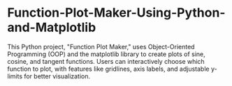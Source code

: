 # Function-Plot-Maker-Using-Python-and-Matplotlib
 This Python project, "Function Plot Maker," uses Object-Oriented Programming (OOP) and the matplotlib library to create plots of sine, cosine, and tangent functions. Users can interactively choose which function to plot, with features like gridlines, axis labels, and adjustable y-limits for better visualization.
